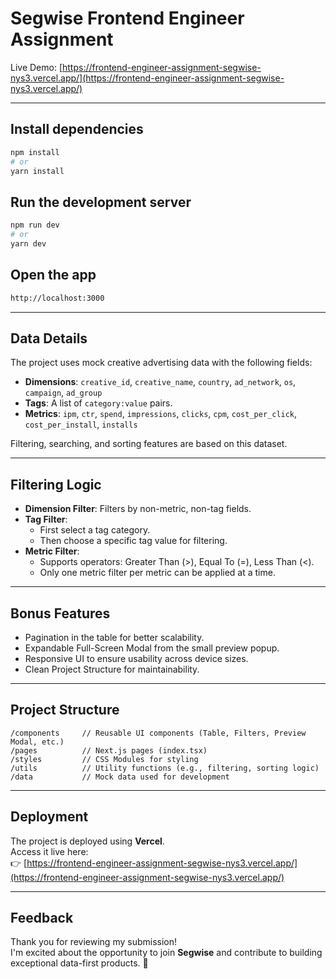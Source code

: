 
# Segwise Frontend Engineer Assignment

Live Demo: [https://frontend-engineer-assignment-segwise-nys3.vercel.app/](https://frontend-engineer-assignment-segwise-nys3.vercel.app/)

---

## Install dependencies

```bash
npm install
# or
yarn install
```

## Run the development server

```bash
npm run dev
# or
yarn dev
```

## Open the app

```bash
http://localhost:3000
```

---

## Data Details

The project uses mock creative advertising data with the following fields:

- **Dimensions**: `creative_id`, `creative_name`, `country`, `ad_network`, `os`, `campaign`, `ad_group`
- **Tags**: A list of `category:value` pairs.
- **Metrics**: `ipm`, `ctr`, `spend`, `impressions`, `clicks`, `cpm`, `cost_per_click`, `cost_per_install`, `installs`

Filtering, searching, and sorting features are based on this dataset.

---

## Filtering Logic

- **Dimension Filter**: Filters by non-metric, non-tag fields.
- **Tag Filter**:
  - First select a tag category.
  - Then choose a specific tag value for filtering.
- **Metric Filter**:
  - Supports operators: Greater Than (>), Equal To (=), Less Than (<).
  - Only one metric filter per metric can be applied at a time.

---

## Bonus Features

- Pagination in the table for better scalability.
- Expandable Full-Screen Modal from the small preview popup.
- Responsive UI to ensure usability across device sizes.
- Clean Project Structure for maintainability.

---

## Project Structure

```
/components     // Reusable UI components (Table, Filters, Preview Modal, etc.)
/pages          // Next.js pages (index.tsx)
/styles         // CSS Modules for styling
/utils          // Utility functions (e.g., filtering, sorting logic)
/data           // Mock data used for development
```

---

## Deployment

The project is deployed using **Vercel**.  
Access it live here:  
👉 [https://frontend-engineer-assignment-segwise-nys3.vercel.app/](https://frontend-engineer-assignment-segwise-nys3.vercel.app/)

---

## Feedback

Thank you for reviewing my submission!  
I'm excited about the opportunity to join **Segwise** and contribute to building exceptional data-first products. 🚀
